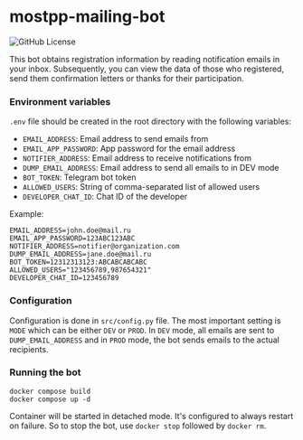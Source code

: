 # mostpp-mailing-bot

![GitHub License](https://img.shields.io/github/license/GregoryKogan/mostpp-mailing-bot)

This bot obtains registration information by reading notification emails in your inbox. Subsequently, you can view the data of those who registered, send them confirmation letters or thanks for their participation.

### Environment variables

`.env` file should be created in the root directory with the following variables:

- `EMAIL_ADDRESS`: Email address to send emails from
- `EMAIL_APP_PASSWORD`: App password for the email address
- `NOTIFIER_ADDRESS`: Email address to receive notifications from
- `DUMP_EMAIL_ADDRESS`: Email address to send all emails to in DEV mode
- `BOT_TOKEN`: Telegram bot token
- `ALLOWED_USERS`: String of comma-separated list of allowed users
- `DEVELOPER_CHAT_ID`: Chat ID of the developer

Example:

```shell
EMAIL_ADDRESS=john.doe@mail.ru
EMAIL_APP_PASSWORD=123ABC123ABC
NOTIFIER_ADDRESS=notifier@organization.com
DUMP_EMAIL_ADDRESS=jane.doe@mail.ru
BOT_TOKEN=12312313123:ABCABCABCABC
ALLOWED_USERS="123456789,987654321"
DEVELOPER_CHAT_ID=123456789
```

### Configuration

Configuration is done in `src/config.py` file.
The most important setting is `MODE` which can be either `DEV` or `PROD`. In `DEV` mode, all emails are sent to `DUMP_EMAIL_ADDRESS` and in `PROD` mode, the bot sends emails to the actual recipients.

### Running the bot

```shell
docker compose build
docker compose up -d
```

Container will be started in detached mode. It's configured to always restart on failure. So to stop the bot, use `docker stop` followed by `docker rm`.
